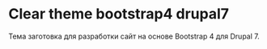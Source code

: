 # Clear theme bootstrap4 drupal7
Тема заготовка для разработки сайт на основе Bootstrap 4 для Drupal 7.
